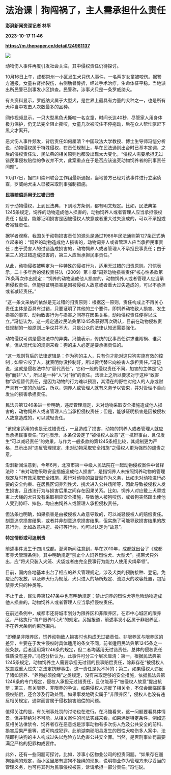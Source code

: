 # 法治课｜狗闯祸了，主人需承担什么责任
**澎湃新闻资深记者 林平**

**2023-10-17 11:46**

**https://m.thepaper.cn/detail/24961137**

![](https://imagecloud.thepaper.cn/thepaper/image/274/459/301.png)

动物伤人事件再度引发社会关注，其中侵权责任仍待探讨。

10月16日上午，成都崇州一小区发生犬只伤人事件，一名两岁女童被咬伤。据警方通报，女童右肾挫裂伤，右侧肋骨骨折，经过手术治疗，生命体征平稳。当地派出所民警已到事发小区排查。民警称，涉事犬只是一条罗威纳犬。

有关资料显示，罗威纳犬属于大型犬，是世界上最具有力量的犬种之一，也是所有犬种当中攻击人次数最多的品种。

网传视频显示，一只大型黑色犬撕咬一名女童，时间长达40秒，尽管家人用身体极力保护，仍无法完全阻止撕咬，女童几次被咬住不停拖动，后在众人帮忙驱赶下黑犬才离开。

恶犬伤人事件频发，背后责任如何厘清？中国政法大学教授、博士生导师冯恺分析说，动物侵权属于特殊侵权，在责任规制上，早在民法通则出台时已基本定调，之后的侵权责任法、民法典的相关原则也都没出现太大变化，“侵权人需要承担无过错民事侵权赔偿的争议并不大，此案重点在于是否应该追究动物饲养者的刑事责任问题”。

10月17日，据四川崇州联合工作组最新通报，当地警方已经对该事件进行立案侦查，罗威纳犬主人已被采取刑事强制措施。

**民事赔偿适用无过错归责**

对于动物侵权，上到民法典，下到地方条例，都有明文规定。比如，民法典第1245条规定，饲养的动物造成他人损害的，动物饲养人或者管理人应当承担侵权责任；但是，能够证明损害是因被侵权人故意或者重大过失造成的，可以不承担或者减轻责任。

据学者观察，我国关于动物损害责任的源头是通过1986年民法通则第127条正式确立起来的：“饲养的动物造成他人损害的，动物饲养人或者管理人应当承担民事责任；由于受害人的过错造成损害的，动物饲养人或者管理人不承担民事责任；由于第三人的过错造成损害的，第三人应当承担民事责任。”

从此，动物侵权被明定为一种特殊的侵权行为，适用无过错的归责原则。冯恺表示，二十多年后的侵权责任法（2009）第十章“饲养动物损害责任”核心性条款第78条再次作出规定：“饲养的动物造成他人损害的，动物饲养人或者管理人应当承担侵权责任，但能够证明损害是因被侵权人故意或者重大过失造成的，可以不承担或者减轻责任。”

“这一条文采纳的依然是无过错的归责原则：根据这一原则，责任构成上不再关心责任主体是否具有过错，只要证明了其他的三个要件，即饲养动物致人损害、发生损害的事实、动物致害行为与损害之间存在因果关系，动物侵权责任便得以成立。”冯恺认为，这一规定通过民法典第1245条获得再次确认，目前在动物侵权责任规制的一般原则上争议并不大，只是公众的法律认知还需要强化。

动物侵权可谓是侵权法中的异类。冯恺表示，传统的民事责任讲求谁闯祸、谁买单，但从现代法的规则来看：狗的主人必定是要承担责任的。

“这一规则背后的法律逻辑是：作为狗的主人，只有你才能对这只狗实施有效的控制；如果它咬了人，就表明你没控制好，所以要代替它向被害人承担责任。”冯恺说，这就是侵权法中的“替代责任”，它和一般的侵权责任不同，加害的主体是“动物”而非“人”，所以是一种“人”对“物”的责任。法律上之所以要求对于这种“致害物”承担替代责任，是因为动物的行为难以预测，其潜在的野性对他人的人身或财产具有一定的危险性，所以，饲养人或管理人就有义务予以管束，并对管理不善而发生的损害承担责任。

民法典第1246条进一步明确，违反管理规定，未对动物采取安全措施造成他人损害的，动物饲养人或者管理人应当承担侵权责任；但是，能够证明损害是因被侵权人故意造成的，可以减轻责任。

“该规定适用的也是无过错责任，一旦造成了损害，动物的饲养人或者管理人就应当承担民事责任。”冯恺表示，本条仅设定了“被侵权人故意”这一抗辩事由，且仅发生“可以减轻责任”的效果，与作为一般条款的第1245条相比较，其规制更为严格，显示出对“违反管理规定、未对动物采取安全措施”之侵权人更为强烈的谴责之意。

澎湃新闻注意到，今年6月，北京市第一中级人民法院在一起动物侵权案件中曾释法称：“未对动物采取安全措施造成他人损害”，是指饲养人未按照饲养动物的管理规定及时有效采取安全措施，履行对动物的监督型作为义务，比如未对动物进行必要的安全约束、在居民区饲养烈性犬、携犬进入公共场所等，因此导致被侵权人发生损害，且违法行为与损害后果之间存在因果关系。比如，饲养人对应戴上犬罩或束上犬绳的犬只没有采取相应安全措施，导致他人被狗咬伤，或者狗突然蹿出使他人受到惊吓、摔伤，均应由饲养人或管理人承担侵权责任。

但法条也明确，如果损害是由被侵权人故意导致的，可以减轻侵权人的赔偿责任。刻意追求损害结果，或者并非刻意追求损害结果，但实施了可能导致损害结果的故意行为，比如故意挑逗、投打等行为，均可以认定为“故意”。

**特定情形或可追刑责**

前述事件发生于四川成都。澎湃新闻注意到，早在2010年，成都就出台了《成都市养犬管理条例》，其中明确规定“禁止个人饲养烈性犬、大型犬”。携带犬只外出，应“将犬只装入犬笼、犬袋或者由完全民事行为能力人使用犬绳牵领”。

目前，国内各地基本出台了相应的养犬管理规定，涉及犬类的预防接种、登记，免疫证的发放，以及养犬行为规范、犬只进入的场所规定、流浪犬的收容处置，包括禁养犬只的种类等。

不止于此，民法典第1247条中也有明确规定：禁止饲养的烈性犬等危险动物造成他人损害的，动物饲养人或者管理人应当承担侵权责任。

在前述条例中，成都市还将城市划分为限养区和非限养区，在市中心城区的限养区，严格执行“每户限养1只犬”的规定。另据报道，前述事发小区属于非限养区，不在养犬条例约束范围内。

“即便是非限养区，饲养动物致人损害时也构成无过错责任。非限养区与限养区的差异，主要在于发生侵权时具体适用的条文不同，前者适用民法典第1245条之一般条款，后者适用第1246条的规定，但二者均适用无过错责任，总体的侵权责任性质没有差异。”冯恺分析认为，此事件可分三个层次厘清：第一，根据民法典第1245条规定，动物饲养主人需要承担无过错的民事赔偿责任，除非存在“被侵权人故意或重大过失”之法定抗辩事由，这一责任是免不掉的；第二，如果侵权人违反了诸如禁养、“养狗必须拴绳”之类规定，没有采取足够的安全措施，依据民法典第1246条的专门规定，侵权人承担无过错责任，且仅能基于“被侵权人故意”提出抗辩；第三，有关限养、非限养的争议，如果侵权人违反了相关令，不仅会面临民事侵权赔偿，还会涉及行政处罚。如果事发地确实属于“非限养区”，侵权人也没有违反相关规定，通常而言属于侵权损害赔偿的问题。

值得关注的是，有关刑事处罚的讨论也在进行。在冯恺看来，这一问题要看具体情景，但并非绝对不可能，从相关案件的司法实践来看，如果满足特定条件，例如违反相关法律禁令、饲养者存在恶意或是涉事动物有多次伤人危及公共安全的前科、损害后果严重等，或可构成犯罪。此前湖南祁阳县发生的烈性犬咬伤多人案中，法院即判决狗的主人构成过失以危险方法危害公共安全罪。当然，是否刑事处罚需要满足严格的犯罪构成要件。

此外，还有一些问题可探讨。比如，涉事小区物业公司的担责问题。“如果存在遛狗拴绳的规定，而小区里屡有遛狗不拴绳的现象，说明物业作为管理方未尽妥当的管理义务，也可将其列为民事侵权被告，诉请承担一部分责任。”冯恺说。